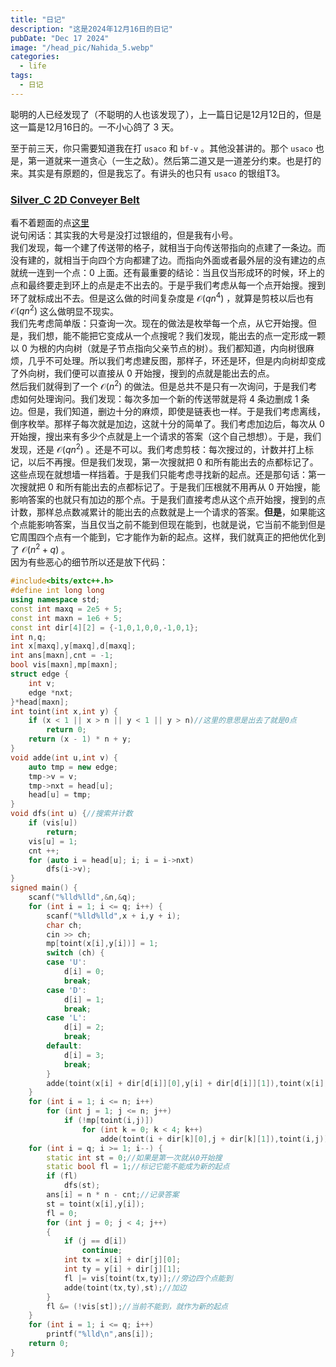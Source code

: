 ```yaml
---
title: "日记"
description: "这是2024年12月16日的日记"
pubDate: "Dec 17 2024"
image: "/head_pic/Nahida_5.webp"
categories:
  - life
tags:
  - 日记
---
```


聪明的人已经发现了（不聪明的人也该发现了），上一篇日记是12月12日的，但是这一篇是12月16日的。一不小心鸽了 $3$ 天。

至于前三天，你只需要知道我在打 `usaco` 和 `bf-v` 。其他没甚讲的。那个 `usaco` 也是，第一道就来一道贪心（一生之敌）。然后第二道又是一道差分约束。也是打的来。其实是有原题的，但是我忘了。有讲头的也只有 `usaco` 的银组T3。

### <a href = "https://usaco.org/index.php?page=viewproblem&cpid=1436" target = "_blank">Silver_C 2D Conveyer Belt</a>  
看不着题面的点<a href = "https://gitee.com/ybz2010/OI/blob/main/contest/others/usaco/2024-12/S_C.md" target = "_blank">这里</a>  
说句闲话：其实我的大号是没打过银组的，但是我有小号。  
我们发现，每一个建了传送带的格子，就相当于向传送带指向的点建了一条边。而没有建的，就相当于向四个方向都建了边。而指向外面或者最外层的没有建边的点就统一连到一个点：$0$ 上面。还有最重要的结论：当且仅当形成环的时候，环上的点和最终要走到环上的点是走不出去的。于是乎我们考虑从每一个点开始搜。搜到环了就标成出不去。但是这么做的时间复杂度是 $\mathcal{O}(qn^4)$ ，就算是剪枝以后也有 $\mathcal{O}(qn^2)$ 这么做明显不现实。  
我们先考虑简单版：只查询一次。现在的做法是枚举每一个点，从它开始搜。但是，我们想，能不能把它变成从一个点搜呢？我们发现，能出去的点一定形成一颗以 $0$ 为根的内向树（就是子节点指向父亲节点的树）。我们都知道，内向树很麻烦，几乎不可处理。所以我们考虑建反图，那样子，环还是环，但是内向树却变成了外向树，我们便可以直接从 $0$ 开始搜，搜到的点就是能出去的点。  
然后我们就得到了一个 $\mathcal{O}(n^2)$ 的做法。但是总共不是只有一次询问，于是我们考虑如何处理询问。我们发现：每次多加一个新的传送带就是将 $4$ 条边删成 $1$ 条边。但是，我们知道，删边十分的麻烦，即使是链表也一样。于是我们考虑离线，倒序枚举。那样子每次就是加边，这就十分的简单了。我们考虑加边后，每次从 $0$ 开始搜，搜出来有多少个点就是上一个请求的答案（这个自己想想）。于是，我们发现，还是 $\mathcal{O}(qn^2)$ 。还是不可以。我们考虑剪枝：每次搜过的，计数并打上标记，以后不再搜。但是我们发现，第一次搜就把 $0$ 和所有能出去的点都标记了。这些点现在就想墙一样挡着。于是我们只能考虑寻找新的起点。还是那句话：第一次搜就把 $0$ 和所有能出去的点都标记了。于是我们压根就不用再从 $0$ 开始搜，能影响答案的也就只有加边的那个点。于是我们直接考虑从这个点开始搜，搜到的点计数，那样总点数减累计的能出去的点数就是上一个请求的答案。**但是**，如果能这个点能影响答案，当且仅当之前不能到但现在能到，也就是说，它当前不能到但是它周围四个点有一个能到，它才能作为新的起点。这样，我们就真正的把他优化到了 $\mathcal{O}(n^2 + q)$ 。  
因为有些恶心的细节所以还是放下代码：
```cpp
#include<bits/extc++.h>
#define int long long
using namespace std;
const int maxq = 2e5 + 5;
const int maxn = 1e6 + 5;
const int dir[4][2] = {-1,0,1,0,0,-1,0,1};
int n,q;
int x[maxq],y[maxq],d[maxq];
int ans[maxn],cnt = -1;
bool vis[maxn],mp[maxn];
struct edge {
    int v;
    edge *nxt;
}*head[maxn];
int toint(int x,int y) {
    if (x < 1 || x > n || y < 1 || y > n)//这里的意思是出去了就是0点
        return 0;
    return (x - 1) * n + y;
}
void adde(int u,int v) {
    auto tmp = new edge;
    tmp->v = v;
    tmp->nxt = head[u];
    head[u] = tmp;
}
void dfs(int u) {//搜索并计数
    if (vis[u])
        return;
    vis[u] = 1;
    cnt ++;
    for (auto i = head[u]; i; i = i->nxt)
        dfs(i->v);
}
signed main() {
    scanf("%lld%lld",&n,&q);
    for (int i = 1; i <= q; i++) {
        scanf("%lld%lld",x + i,y + i);
        char ch;
        cin >> ch;
        mp[toint(x[i],y[i])] = 1;
        switch (ch) {
        case 'U':
            d[i] = 0;
            break;
        case 'D':
            d[i] = 1;
            break;
        case 'L':
            d[i] = 2;
            break;
        default:
            d[i] = 3;
            break;
        }
        adde(toint(x[i] + dir[d[i]][0],y[i] + dir[d[i]][1]),toint(x[i],y[i]));//建反图
    }
    for (int i = 1; i <= n; i++)
        for (int j = 1; j <= n; j++)
            if (!mp[toint(i,j)])
                for (int k = 0; k < 4; k++)
                    adde(toint(i + dir[k][0],j + dir[k][1]),toint(i,j));//没有标记的点就四个方向都建边
    for (int i = q; i >= 1; i--) {
        static int st = 0;//如果是第一次就从0开始搜
        static bool fl = 1;//标记它能不能成为新的起点
        if (fl)
            dfs(st);
        ans[i] = n * n - cnt;//记录答案
        st = toint(x[i],y[i]);
        fl = 0;
        for (int j = 0; j < 4; j++)
        {
            if (j == d[i])
                continue;
            int tx = x[i] + dir[j][0];
            int ty = y[i] + dir[j][1];
            fl |= vis[toint(tx,ty)];//旁边四个点能到
            adde(toint(tx,ty),st);//加边
        }
        fl &= (!vis[st]);//当前不能到，就作为新的起点
    }
    for (int i = 1; i <= q; i++)
        printf("%lld\n",ans[i]);
    return 0;
}
```